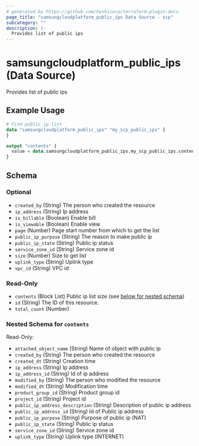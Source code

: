 ```yaml
---
# generated by https://github.com/hashicorp/terraform-plugin-docs
page_title: "samsungcloudplatform_public_ips Data Source - scp"
subcategory: ""
description: |-
  Provides list of public ips
---
```


# samsungcloudplatform_public_ips (Data Source)

Provides list of public ips

## Example Usage

```terraform
# Find public ip list
data "samsungcloudplatform_public_ips" "my_scp_public_ips" {
}

output "contents" {
  value = data.samsungcloudplatform_public_ips.my_scp_public_ips.contents
}
```

<!-- schema generated by tfplugindocs -->
## Schema

### Optional

- `created_by` (String) The person who created the resource
- `ip_address` (String) Ip address
- `is_billable` (Boolean) Enable bill
- `is_viewable` (Boolean) Enable view
- `page` (Number) Page start number from which to get the list
- `public_ip_purpose` (String) The reason to make public ip
- `public_ip_state` (String) Public ip status
- `service_zone_id` (String) Service zone id
- `size` (Number) Size to get list
- `uplink_type` (String) Uplink type
- `vpc_id` (String) VPC id

### Read-Only

- `contents` (Block List) Public ip list size (see [below for nested schema](#nestedblock--contents))
- `id` (String) The ID of this resource.
- `total_count` (Number)

<a id="nestedblock--contents"></a>
### Nested Schema for `contents`

Read-Only:

- `attached_object_name` (String) Name of object with public ip
- `created_by` (String) The person who created the resource
- `created_dt` (String) Creation time
- `ip_address` (String) Ip address
- `ip_address_id` (String) Id of ip address
- `modified_by` (String) The person who modified the resource
- `modified_dt` (String) Modification time
- `product_group_id` (String) Product group id
- `project_id` (String) Project id
- `public_ip_address_description` (String) Description of public ip address
- `public_ip_address_id` (String) Id of Public ip address
- `public_ip_purpose` (String) Purpose of public ip (NAT)
- `public_ip_state` (String) Public ip status
- `service_zone_id` (String) Service zone id
- `uplink_type` (String) Uplink type (INTERNET)


